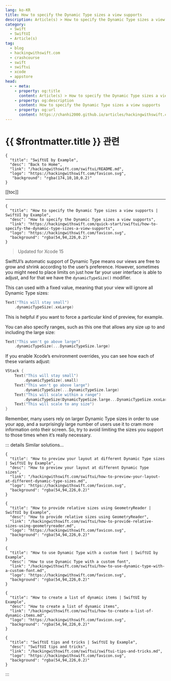 ```yaml
---
lang: ko-KR
title: How to specify the Dynamic Type sizes a view supports
description: Article(s) > How to specify the Dynamic Type sizes a view supports
category:
  - Swift
  - SwiftUI
  - Article(s)
tag: 
  - blog
  - hackingwithswift.com
  - crashcourse
  - swift
  - swiftui
  - xcode
  - appstore
head:
  - - meta:
    - property: og:title
      content: Article(s) > How to specify the Dynamic Type sizes a view supports
    - property: og:description
      content: How to specify the Dynamic Type sizes a view supports
    - property: og:url
      content: https://chanhi2000.github.io/articles/hackingwithswift.com/swiftui/how-to-specify-the-dynamic-type-sizes-a-view-supports.html
---
```


# {{ $frontmatter.title }} 관련

```component VPCard
{
  "title": "SwiftUI by Example",
  "desc": "Back to Home",
  "link": "/hackingwithswift.com/swiftui/README.md",
  "logo": "https://hackingwithswift.com/favicon.svg",
   "background": "rgba(174,10,10,0.2)"
}
```

[[toc]]

---

```component VPCard
{
  "title": "How to specify the Dynamic Type sizes a view supports | SwiftUI by Example",
  "desc": "How to specify the Dynamic Type sizes a view supports",
  "link": "https://hackingwithswift.com/quick-start/swiftui/how-to-specify-the-dynamic-type-sizes-a-view-supports",
  "logo": "https://hackingwithswift.com/favicon.svg",
  "background": "rgba(54,94,226,0.2)"
}
```

> Updated for Xcode 15

SwiftUI’s automatic support of Dynamic Type means our views are free to grow and shrink according to the user’s preference. However, sometimes you might need to place limits on just how far your user interface is able to adjust, and for that we have the `dynamicTypeSize()` modifier.

This can used with a fixed value, meaning that your view will ignore all Dynamic Type sizes:

```swift
Text("This will stay small")
    .dynamicTypeSize(.xxLarge)
```

This is helpful if you want to force a particular kind of preview, for example.

You can also specify ranges, such as this one that allows any size up to and including the large size:

```swift
Text("This won't go above large")
    .dynamicTypeSize(...DynamicTypeSize.large)
```

If you enable Xcode’s environment overrides, you can see how each of these variants adjust:

```swift
VStack {
    Text("This will stay small")
        .dynamicTypeSize(.small)
    Text("This won't go above large")
        .dynamicTypeSize(...DynamicTypeSize.large)
    Text("This will scale within a range")
        .dynamicTypeSize(DynamicTypeSize.large...DynamicTypeSize.xxxLarge)
    Text("This will scale to any size")
}
```

Remember, many users rely on larger Dynamic Type sizes in order to use your app, and a surprisingly large number of users use it to cram more information onto their screen. So, try to avoid limiting the sizes you support to those times when it’s really necessary.

::: details Similar solutions…

```component VPCard
{
  "title": "How to preview your layout at different Dynamic Type sizes | SwiftUI by Example",
  "desc": "How to preview your layout at different Dynamic Type sizes",
  "link": "/hackingwithswift.com/swiftui/how-to-preview-your-layout-at-different-dynamic-type-sizes.md",
  "logo": "https://hackingwithswift.com/favicon.svg",
  "background": "rgba(54,94,226,0.2)"
}
```

```component VPCard
{
  "title": "How to provide relative sizes using GeometryReader | SwiftUI by Example",
  "desc": "How to provide relative sizes using GeometryReader",
  "link": "/hackingwithswift.com/swiftui/how-to-provide-relative-sizes-using-geometryreader.md",
  "logo": "https://hackingwithswift.com/favicon.svg",
  "background": "rgba(54,94,226,0.2)"
}
```

```component VPCard
{ 
  "title": "How to use Dynamic Type with a custom font | SwiftUI by Example",
  "desc": "How to use Dynamic Type with a custom font",
  "link": "/hackingwithswift.com/swiftui/how-to-use-dynamic-type-with-a-custom-font.md",
  "logo": "https://hackingwithswift.com/favicon.svg",
  "background": "rgba(54,94,226,0.2)"
}
```

```component VPCard
{
  "title": "How to create a list of dynamic items | SwiftUI by Example",
  "desc": "How to create a list of dynamic items",
  "link": "/hackingwithswift.com/swiftui/how-to-create-a-list-of-dynamic-items.md",
  "logo": "https://hackingwithswift.com/favicon.svg",
  "background": "rgba(54,94,226,0.2)"
}
```

```component VPCard
{
  "title": "SwiftUI tips and tricks | SwiftUI by Example",
  "desc": "SwiftUI tips and tricks",
  "link": "/hackingwithswift.com/swiftui/swiftui-tips-and-tricks.md",
  "logo": "https://hackingwithswift.com/favicon.svg",
  "background": "rgba(54,94,226,0.2)"
}
```

:::

